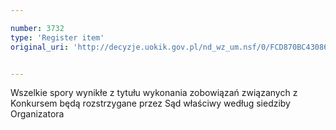 ```yaml
---

number: 3732
type: 'Register item'
original_uri: 'http://decyzje.uokik.gov.pl/nd_wz_um.nsf/0/FCD870BC4308673BC1257A7900390D60?OpenDocument'


---
```


Wszelkie spory wynikłe z tytułu wykonania zobowiązań związanych z Konkursem będą rozstrzygane przez Sąd właściwy według siedziby Organizatora
